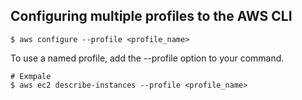 ## Configuring multiple profiles to the AWS CLI

```
$ aws configure --profile <profile_name>
```

To use a named profile, add the --profile option to your command.

```
# Exmpale
$ aws ec2 describe-instances --profile <profile_name>
```
